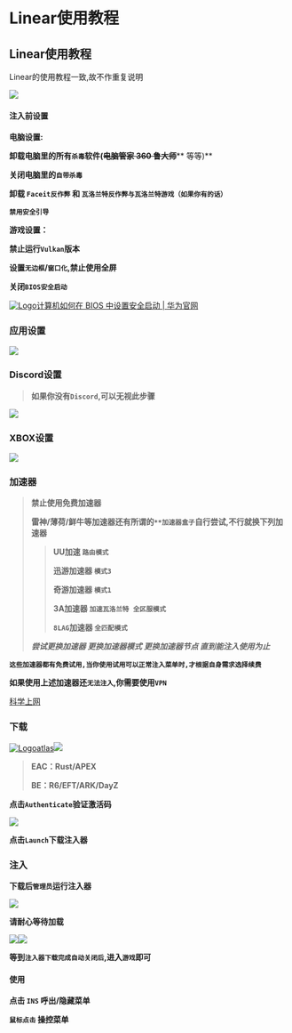 # Linear使用教程

## Linear使用教程

Linear的使用教程一致,故不作重复说明

![](https://docs.hzz.im/\~gitbook/image?url=https%3A%2F%2F1382592200-files.gitbook.io%2F%7E%2Ffiles%2Fv0%2Fb%2Fgitbook-x-prod.appspot.com%2Fo%2Fspaces%252F7YXEHggLzaiKwZjRSOD4%252Fuploads%252FePZfI5CpqlOpq7oFk8Wl%252Fkinear.png%3Falt%3Dmedia%26token%3D24ed7a76-f403-4ef3-b837-224c02e36214\&width=768\&dpr=4\&quality=100\&sign=bbb1568c\&sv=1)

#### 注入前设置 <a href="#zhu-ru-qian-she-zhi" id="zhu-ru-qian-she-zhi"></a>

**电脑设置:**

**卸载电脑里的所有`杀毒`软件(**~~**电脑管家 360 鲁大师**~~** 等等)**

**关闭电脑里的`自带杀毒`**

**卸载 `Faceit反作弊` 和 `瓦洛兰特反作弊与瓦洛兰特游戏（如果你有的话）`**

**`禁用安全引导`**

**游戏设置：**

**禁止运行`Vulkan`版本**

**设置`无边框`/`窗口化`,禁止使用全屏**

**关闭`BIOS安全启动`**

[![Logo](https://consumer.huawei.com/content/dam/huawei-cbg-site/common/huawei-logo.png)计算机如何在 BIOS 中设置安全启动 | 华为官网](https://consumer.huawei.com/cn/support/content/zh-cn15883571/)

### 应用设置 <a href="#ying-yong-she-zhi" id="ying-yong-she-zhi"></a>

![](https://docs.hzz.im/\~gitbook/image?url=https%3A%2F%2F1382592200-files.gitbook.io%2F%7E%2Ffiles%2Fv0%2Fb%2Fgitbook-x-prod.appspot.com%2Fo%2Fspaces%252F7YXEHggLzaiKwZjRSOD4%252Fuploads%252F14oSHVKAQI8hgxlWyHCY%252Fimage.png%3Falt%3Dmedia%26token%3D0ee54da5-6171-486a-bab1-6d0e7b206ddb\&width=768\&dpr=4\&quality=100\&sign=1509c8a4\&sv=1)

### Discord设置 <a href="#discord-she-zhi" id="discord-she-zhi"></a>

> **如果你没有`Discord`,可以无视此步骤**

![](https://docs.hzz.im/\~gitbook/image?url=https%3A%2F%2F1382592200-files.gitbook.io%2F%7E%2Ffiles%2Fv0%2Fb%2Fgitbook-x-prod.appspot.com%2Fo%2Fspaces%252F7YXEHggLzaiKwZjRSOD4%252Fuploads%252Fh5bzQ6Rt7coNz0SMoCCq%252Fimage.png%3Falt%3Dmedia%26token%3Dfb1fa707-a6d3-4d4b-93b4-ee0f85444b3b\&width=768\&dpr=4\&quality=100\&sign=ac30c8a0\&sv=1)

### XBOX设置 <a href="#xbox-she-zhi" id="xbox-she-zhi"></a>

![](https://docs.hzz.im/\~gitbook/image?url=https%3A%2F%2F1382592200-files.gitbook.io%2F%7E%2Ffiles%2Fv0%2Fb%2Fgitbook-x-prod.appspot.com%2Fo%2Fspaces%252F7YXEHggLzaiKwZjRSOD4%252Fuploads%252Ffb2vXBgn2Jy5BPTvXeOR%252Fxbox.png%3Falt%3Dmedia%26token%3Df91add61-6b4a-4eec-8083-c51d78b6ed2b\&width=768\&dpr=4\&quality=100\&sign=7244b7bc\&sv=1)

### 加速器 <a href="#jia-su-qi" id="jia-su-qi"></a>

> **禁止使用免费加速器**
>
> **雷神/薄荷/鲜牛等加速器还有所谓的`**加速器盒子`自行尝试,不行就换下列加速器**
>
> > **UU加速 `路由模式`**
> >
> > **迅游加速器 `模式3`**
> >
> > **奇游加速器 `模式1`**
> >
> > **3A加速器 `加速瓦洛兰特 全区服模式`**
> >
> > **`8LAG`加速器 `全匹配模式`**
>
> _**尝试更换加速器 更换加速器模式 更换加速器节点 直到能注入使用为止**_

**`这些加速器都有免费试用,当你使用试用可以正常注入菜单时,才根据自身需求选择续费`**

**如果使用上述加速器还`无法注入`,你需要使用`VPN`**

[科学上网](https://docs.hzz.im/misc/o/vpn)

### 下载 <a href="#xia-zai" id="xia-zai"></a>

[![Logo](https://linear.pub/launcher2/img/icons/favicon-32x32.png)atlas](https://linear.pub/launcher2/#/login)![](https://docs.hzz.im/\~gitbook/image?url=https%3A%2F%2F1382592200-files.gitbook.io%2F%7E%2Ffiles%2Fv0%2Fb%2Fgitbook-x-prod.appspot.com%2Fo%2Fspaces%252F7YXEHggLzaiKwZjRSOD4%252Fuploads%252FR5WJhDQmFp8jStiQWOcr%252Flinear%25E4%25B8%258B%25E8%25BD%25BD.png%3Falt%3Dmedia%26token%3Dff2736e2-b165-4afd-b125-5876077ac86f\&width=768\&dpr=4\&quality=100\&sign=e0e3e267\&sv=1)

> **EAC：Rust/APEX**
>
> **BE：R6/EFT/ARK/DayZ**

**点击`Authenticate`验证激活码**

![](https://docs.hzz.im/\~gitbook/image?url=https%3A%2F%2F1382592200-files.gitbook.io%2F%7E%2Ffiles%2Fv0%2Fb%2Fgitbook-x-prod.appspot.com%2Fo%2Fspaces%252F7YXEHggLzaiKwZjRSOD4%252Fuploads%252FySLxXAYWo8Z0tqlj2vFC%252Fimage.png%3Falt%3Dmedia%26token%3D967a6fd4-3ed9-4463-a5cb-80ad6e8671d9\&width=768\&dpr=4\&quality=100\&sign=479c787a\&sv=1)

**点击`Launch`下载注入器**

### 注入 <a href="#zhu-ru" id="zhu-ru"></a>

**下载后`管理员`运行注入器**

![](https://docs.hzz.im/\~gitbook/image?url=https%3A%2F%2F1382592200-files.gitbook.io%2F%7E%2Ffiles%2Fv0%2Fb%2Fgitbook-x-prod.appspot.com%2Fo%2Fspaces%252F7YXEHggLzaiKwZjRSOD4%252Fuploads%252FIGMTwHYy9dSm5ZB4pjFZ%252Fimage.png%3Falt%3Dmedia%26token%3D6ba6d4db-8952-4f15-8c66-d2826535dbd1\&width=768\&dpr=4\&quality=100\&sign=199d01c5\&sv=1)

**请耐心等待加载**

![](https://docs.hzz.im/\~gitbook/image?url=https%3A%2F%2F1382592200-files.gitbook.io%2F%7E%2Ffiles%2Fv0%2Fb%2Fgitbook-x-prod.appspot.com%2Fo%2Fspaces%252F7YXEHggLzaiKwZjRSOD4%252Fuploads%252FxY4c166PT4PlREstXyfY%252Fimage.png%3Falt%3Dmedia%26token%3D3f3e82a0-d4ba-4a5b-9ff1-58963c388538\&width=768\&dpr=4\&quality=100\&sign=4d3b1b72\&sv=1)![](https://docs.hzz.im/\~gitbook/image?url=https%3A%2F%2F1382592200-files.gitbook.io%2F%7E%2Ffiles%2Fv0%2Fb%2Fgitbook-x-prod.appspot.com%2Fo%2Fspaces%252F7YXEHggLzaiKwZjRSOD4%252Fuploads%252FuSgbNDuvOK2jlRsNyRc0%252Fimage.png%3Falt%3Dmedia%26token%3Df2c2da33-7744-4d97-b346-1e92c1e37ea4\&width=768\&dpr=4\&quality=100\&sign=e661056b\&sv=1)

**等到`注入器下载完成自动关闭后`,进入`游戏`即可**

#### **使用** <a href="#shi-yong" id="shi-yong"></a>

**点击 `INS` 呼出/隐藏菜单**

**`鼠标点击` 操控菜单**
